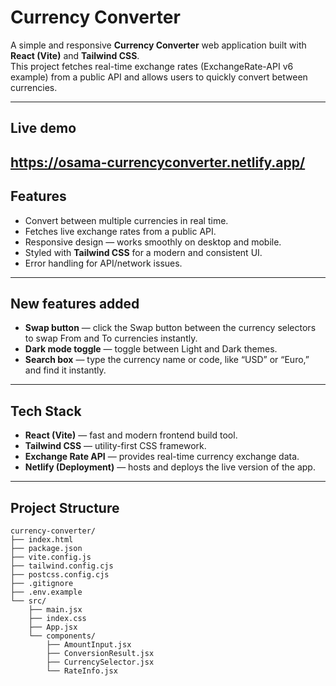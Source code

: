 # Currency Converter
A simple and responsive **Currency Converter** web application built with **React (Vite)** and **Tailwind CSS**.  
This project fetches real-time exchange rates (ExchangeRate-API v6 example) from a public API and allows users to quickly convert between currencies.

---

## Live demo
https://osama-currencyconverter.netlify.app/ 
---

## Features
-  Convert between multiple currencies in real time.
-  Fetches live exchange rates from a public API.
-  Responsive design — works smoothly on desktop and mobile.
-  Styled with **Tailwind CSS** for a modern and consistent UI.
-  Error handling for API/network issues.

--- 

## New features added
- **Swap button** — click the Swap button between the currency selectors to swap From and To currencies instantly.
- **Dark mode toggle** — toggle between Light and Dark themes.
- **Search box** — type the currency name or code, like “USD” or “Euro,” and find it instantly.

---

## Tech Stack
- **React (Vite)** — fast and modern frontend build tool.  
- **Tailwind CSS** — utility-first CSS framework.  
- **Exchange Rate API** — provides real-time currency exchange data.  
- **Netlify (Deployment)** — hosts and deploys the live version of the app.  
 
---

## Project Structure
```text
currency-converter/
├── index.html
├── package.json
├── vite.config.js
├── tailwind.config.cjs
├── postcss.config.cjs
├── .gitignore
├── .env.example
└── src/
    ├── main.jsx
    ├── index.css
    ├── App.jsx
    └── components/
        ├── AmountInput.jsx
        ├── ConversionResult.jsx
        ├── CurrencySelector.jsx
        └── RateInfo.jsx

